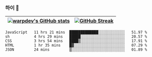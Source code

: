 
### 하이 👋
[![warpdev's GitHub stats](https://github-readme-stats.vercel.app/api?username=warpdev&show_icons=true&theme=vue-dark)](#) |[![GitHub Streak](https://github-readme-streak-stats.herokuapp.com/?user=warpdev&theme=dark)](#)
--- | --- |
<!--START_SECTION:waka-->
```text
JavaScript   11 hrs 21 mins  █████████████░░░░░░░░░░░░   51.97 % 
sh           4 hrs 29 mins   █████░░░░░░░░░░░░░░░░░░░░   20.57 % 
CSS          3 hrs 54 mins   ████▒░░░░░░░░░░░░░░░░░░░░   17.91 % 
HTML         1 hr 35 mins    █▓░░░░░░░░░░░░░░░░░░░░░░░   07.29 % 
JSON         24 mins         ▒░░░░░░░░░░░░░░░░░░░░░░░░   01.89 % 
```
<!--END_SECTION:waka-->

<!--
**warpdev/warpdev** is a ✨ _special_ ✨ repository because its `README.md` (this file) appears on your GitHub profile.

Here are some ideas to get you started:

- 🔭 I’m currently working on ...
- 🌱 I’m currently learning ...
- 👯 I’m looking to collaborate on ...
- 🤔 I’m looking for help with ...
- 💬 Ask me about ...
- 📫 How to reach me: ...
- 😄 Pronouns: ...
- ⚡ Fun fact: ...
-->
